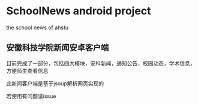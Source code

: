 # SchoolNews android project
the school news of ahstu

安徽科技学院新闻安卓客户端
---
目前完成了一部分，包括四大模块，安科新闻，通知公告，校园动态，学术信息，方便师生查看信息

此新闻客户端是基于jsoup解析网页实现的

若使用有问题请issue